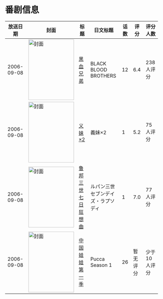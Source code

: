 # 番剧信息

|放送日期|封面|标题|日文标题|话数|评分|评分人数|
|---|---|---|---|---|---|---|
|2006-09-08|<img src="https://lain.bgm.tv/pic/cover/c/26/f5/2090_iIyYy.jpg" alt="封面" style="width:150px;height:200px;object-fit:cover;">|[黑血兄弟](https://bangumi.tv/subject/2090)|BLACK BLOOD BROTHERS|12|6.4|238人评分|
|2006-09-08|<img src="https://bangumi.tv/img/no_icon_subject.png" alt="封面" style="width:150px;height:200px;object-fit:cover;">|[义妹×2](https://bangumi.tv/subject/74449)|義妹×2|1|5.2|75人评分|
|2006-09-08|<img src="https://lain.bgm.tv/pic/cover/c/57/f7/84996_B8XvI.jpg" alt="封面" style="width:150px;height:200px;object-fit:cover;">|[鲁邦三世 七日狂想曲](https://bangumi.tv/subject/84996)|ルパン三世 セブンデイズ・ラプソディ|1|7.0|77人评分|
|2006-09-08|<img src="https://lain.bgm.tv/pic/cover/c/d1/2d/110358_zQX66.jpg" alt="封面" style="width:150px;height:200px;object-fit:cover;">|[中国娃娃 第一季](https://bangumi.tv/subject/110358)|Pucca Season 1|26|暂无评分|少于10人评分|
